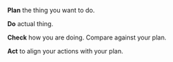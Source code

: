 
**Plan** the thing you want to do.

**Do** actual thing.

**Check** how you are doing. Compare against your plan.

**Act** to align your actions with your plan.

